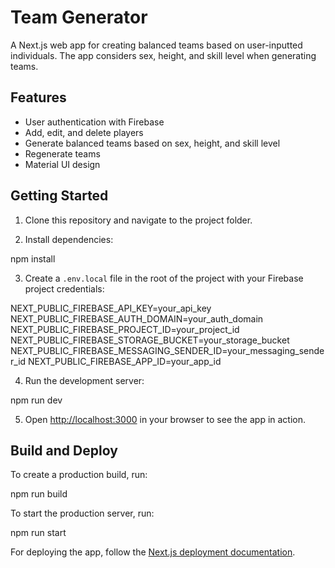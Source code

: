 # Team Generator

A Next.js web app for creating balanced teams based on user-inputted individuals. The app considers sex, height, and skill level when generating teams.

## Features

- User authentication with Firebase
- Add, edit, and delete players
- Generate balanced teams based on sex, height, and skill level
- Regenerate teams
- Material UI design

## Getting Started

1. Clone this repository and navigate to the project folder.

2. Install dependencies: 

npm install

3. Create a `.env.local` file in the root of the project with your Firebase project credentials:

NEXT_PUBLIC_FIREBASE_API_KEY=your_api_key
NEXT_PUBLIC_FIREBASE_AUTH_DOMAIN=your_auth_domain
NEXT_PUBLIC_FIREBASE_PROJECT_ID=your_project_id
NEXT_PUBLIC_FIREBASE_STORAGE_BUCKET=your_storage_bucket
NEXT_PUBLIC_FIREBASE_MESSAGING_SENDER_ID=your_messaging_sender_id
NEXT_PUBLIC_FIREBASE_APP_ID=your_app_id


4. Run the development server:

npm run dev


5. Open [http://localhost:3000](http://localhost:3000) in your browser to see the app in action.

## Build and Deploy

To create a production build, run:

npm run build


To start the production server, run:

npm run start


For deploying the app, follow the [Next.js deployment documentation](https://nextjs.org/docs/deployment).